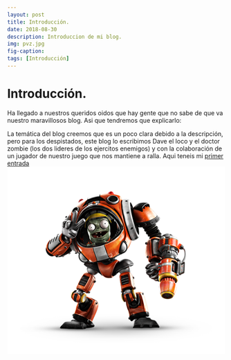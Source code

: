 ```yaml
---
layout: post
title: Introducción.
date: 2018-08-30
description: Introduccion de mi blog.
img: pvz.jpg
fig-caption: 
tags: [Introducción]
---
```


# Introducción.

Ha llegado a nuestros queridos oidos que hay gente que no sabe de que va nuestro maravillosos blog. Asi que tendremos que explicarlo:

La temática del blog creemos que es un poco clara debido a la descripción, pero para los despistados, este blog lo escribimos Dave el loco y el doctor zombie (los dos lideres de los ejercitos enemigos) y con la colaboración de un jugador de nuestro juego que nos mantiene a ralla.
Aqui teneis mi [primer entrada](https://elmejorjuegodelahistoria.github.io/primera-entrada/)
<img src="/assets/img/mech.png" width="960" alt="mech">
